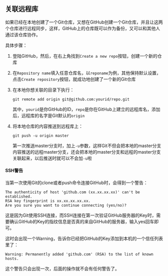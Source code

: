 ## 关联远程库

如果已经在本地创建了一个Git仓库，又想在GitHub创建一个Git仓库，并且让这两个仓库进行远程同步，这样，GitHub上的仓库既可以作为备份，又可以和其他人通过该仓库协作。

具体步骤：

1. 登陆GitHub，然后，在右上角找到`Create a new repo`按钮，创建一个新的仓库
2. 在`Repository name`填入任意仓库名，以`reponame`为例，其他保持默认设置，点击`Create repository`按钮，就成功地创建了一个新的Git仓库
3. 在本地你想关联的目录下执行：
	```
	git remote add origin git@github.com:yourid/repo.git
	```

	其中，`yourid`是你GitHub的ID，`repo`是你在GitHub上建立的远程库名，添加后，远程库的名字是Git默认的`origin`
4. 将本地仓库的内容推送到远程库上：
	```
	git push -u origin master
	```

	第一次推送master分支时，加上`-u`参数，这样Git不但会把本地的master分支内容推送的远程master分支，还会把本地的master分支和远程的master分支关联起来，以后推送时就可以不会加`-u`啦

#### SSH警告

当第一次使用Git的clone或者push命令连接GitHub时，会得到一个警告：
```
The authenticity of host 'github.com (xx.xx.xx.xx)' can't be established.
RSA key fingerprint is xx.xx.xx.xx.xx.
Are you sure you want to continue connecting (yes/no)?
```

这是因为Git使用SSH连接，而SSH连接在第一次验证GitHub服务器的Key时，需要确认GitHub的Key的指纹信息是否真的来自GitHub的服务器，输入yes回车即可。

这时会出现一个Warning，告诉你已经把GitHub的Key添加到本机的一个信任列表里了：
```
Warning: Permanently added 'github.com' (RSA) to the list of known hosts.
```

这个警告只会出现一次，后面的操作就不会有任何警告了。